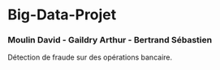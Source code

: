 # Big-Data-Projet
### Moulin David - Gaildry Arthur - Bertrand Sébastien

Détection de fraude sur des opérations bancaire. 
